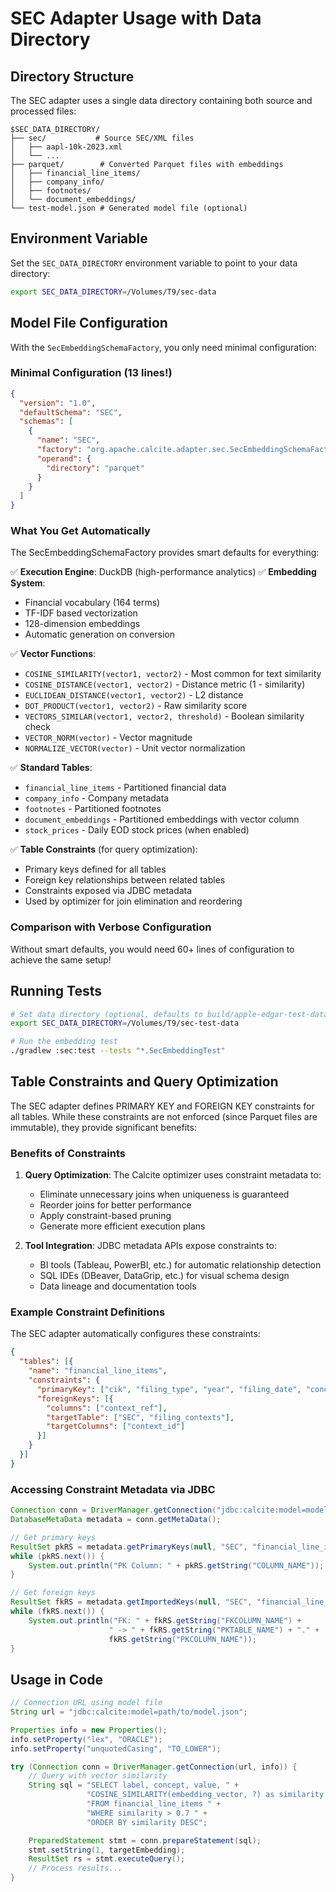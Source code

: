 # SEC Adapter Usage with Data Directory

## Directory Structure

The SEC adapter uses a single data directory containing both source and processed files:

```
$SEC_DATA_DIRECTORY/
├── sec/           # Source SEC/XML files
│   ├── aapl-10k-2023.xml
│   └── ...
├── parquet/        # Converted Parquet files with embeddings
│   ├── financial_line_items/
│   ├── company_info/
│   ├── footnotes/
│   └── document_embeddings/
└── test-model.json # Generated model file (optional)
```

## Environment Variable

Set the `SEC_DATA_DIRECTORY` environment variable to point to your data directory:

```bash
export SEC_DATA_DIRECTORY=/Volumes/T9/sec-data
```

## Model File Configuration

With the `SecEmbeddingSchemaFactory`, you only need minimal configuration:

### Minimal Configuration (13 lines!)
```json
{
  "version": "1.0",
  "defaultSchema": "SEC",
  "schemas": [
    {
      "name": "SEC",
      "factory": "org.apache.calcite.adapter.sec.SecEmbeddingSchemaFactory",
      "operand": {
        "directory": "parquet"
      }
    }
  ]
}
```

### What You Get Automatically

The SecEmbeddingSchemaFactory provides smart defaults for everything:

✅ **Execution Engine**: DuckDB (high-performance analytics)
✅ **Embedding System**:
   - Financial vocabulary (164 terms)
   - TF-IDF based vectorization
   - 128-dimension embeddings
   - Automatic generation on conversion

✅ **Vector Functions**:
   - `COSINE_SIMILARITY(vector1, vector2)` - Most common for text similarity
   - `COSINE_DISTANCE(vector1, vector2)` - Distance metric (1 - similarity)
   - `EUCLIDEAN_DISTANCE(vector1, vector2)` - L2 distance
   - `DOT_PRODUCT(vector1, vector2)` - Raw similarity score
   - `VECTORS_SIMILAR(vector1, vector2, threshold)` - Boolean similarity check
   - `VECTOR_NORM(vector)` - Vector magnitude
   - `NORMALIZE_VECTOR(vector)` - Unit vector normalization

✅ **Standard Tables**:
   - `financial_line_items` - Partitioned financial data
   - `company_info` - Company metadata
   - `footnotes` - Partitioned footnotes
   - `document_embeddings` - Partitioned embeddings with vector column
   - `stock_prices` - Daily EOD stock prices (when enabled)

✅ **Table Constraints** (for query optimization):
   - Primary keys defined for all tables
   - Foreign key relationships between related tables
   - Constraints exposed via JDBC metadata
   - Used by optimizer for join elimination and reordering

### Comparison with Verbose Configuration

Without smart defaults, you would need 60+ lines of configuration to achieve the same setup!

## Running Tests

```bash
# Set data directory (optional, defaults to build/apple-edgar-test-data)
export SEC_DATA_DIRECTORY=/Volumes/T9/sec-test-data

# Run the embedding test
./gradlew :sec:test --tests "*.SecEmbeddingTest"
```

## Table Constraints and Query Optimization

The SEC adapter defines PRIMARY KEY and FOREIGN KEY constraints for all tables. While these constraints are not enforced (since Parquet files are immutable), they provide significant benefits:

### Benefits of Constraints

1. **Query Optimization**: The Calcite optimizer uses constraint metadata to:
   - Eliminate unnecessary joins when uniqueness is guaranteed
   - Reorder joins for better performance
   - Apply constraint-based pruning
   - Generate more efficient execution plans

2. **Tool Integration**: JDBC metadata APIs expose constraints to:
   - BI tools (Tableau, PowerBI, etc.) for automatic relationship detection
   - SQL IDEs (DBeaver, DataGrip, etc.) for visual schema design
   - Data lineage and documentation tools

### Example Constraint Definitions

The SEC adapter automatically configures these constraints:

```json
{
  "tables": [{
    "name": "financial_line_items",
    "constraints": {
      "primaryKey": ["cik", "filing_type", "year", "filing_date", "concept", "context_ref"],
      "foreignKeys": [{
        "columns": ["context_ref"],
        "targetTable": ["SEC", "filing_contexts"],
        "targetColumns": ["context_id"]
      }]
    }
  }]
}
```

### Accessing Constraint Metadata via JDBC

```java
Connection conn = DriverManager.getConnection("jdbc:calcite:model=model.json");
DatabaseMetaData metadata = conn.getMetaData();

// Get primary keys
ResultSet pkRS = metadata.getPrimaryKeys(null, "SEC", "financial_line_items");
while (pkRS.next()) {
    System.out.println("PK Column: " + pkRS.getString("COLUMN_NAME"));
}

// Get foreign keys
ResultSet fkRS = metadata.getImportedKeys(null, "SEC", "financial_line_items");
while (fkRS.next()) {
    System.out.println("FK: " + fkRS.getString("FKCOLUMN_NAME") +
                      " -> " + fkRS.getString("PKTABLE_NAME") + "." +
                      fkRS.getString("PKCOLUMN_NAME"));
}
```

## Usage in Code

```java
// Connection URL using model file
String url = "jdbc:calcite:model=path/to/model.json";

Properties info = new Properties();
info.setProperty("lex", "ORACLE");
info.setProperty("unquotedCasing", "TO_LOWER");

try (Connection conn = DriverManager.getConnection(url, info)) {
    // Query with vector similarity
    String sql = "SELECT label, concept, value, " +
                 "COSINE_SIMILARITY(embedding_vector, ?) as similarity " +
                 "FROM financial_line_items " +
                 "WHERE similarity > 0.7 " +
                 "ORDER BY similarity DESC";

    PreparedStatement stmt = conn.prepareStatement(sql);
    stmt.setString(1, targetEmbedding);
    ResultSet rs = stmt.executeQuery();
    // Process results...
}
```
